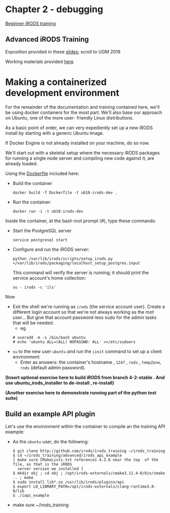 # Chapter 2 - debugging


[Beginner iRODS training](https://github.com/irods/irods_training/blob/ugm2019/beginner/irods_beginner_training_2019.pdf)

## Advanced iRODS Training

Exposition provided in these [slides](https://slides.com/irods); scroll to UGM 2019

Working materials provided [here](https://github.com/irods/irods_training/tree/ugm2019/advanced)

# Making a containerized development environment

For the remainder of the documentation and training contained here, we'll be using docker 
containers for the most part. We'll also base our approach on Ubuntu, one of the more user-
friendly Linux distributions.

As a basic point of order, we can very expediently set up a new iRODS install by starting with
a generic Ubuntu image.

If Docker Engine is not already installed on your machine, do so now.

We'll start out with a skeletal setup where the necessary iRODS packages for running a single node
server and compiling new code against it, are already loaded.

Using the [Dockerfile](./Dockerfile) included here:

  - Build the container
    ```
    docker build -f Dockerfile -t ub18-irods-dev .
    ```
  - Run the container:
    ```
    docker run -i -t ub18-irods-dev 
    ```

Inside the container, at the bash root prompt (#), type these commands:
  - Start the PostgreSQL server
    ```
    service postgresql start
    ```
  - Configure and run the iRODS server:
    ```
    python /var/lib/irods/scripts/setup_irods.py </var/lib/irods/packaging/localhost_setup_postgres.input
    ```
    This command will verify the server is running; it should print the service account's home collection:
    ```
    su - irods -c 'ils'
    ```
Now
  - Exit the shell we're running as `irods` (the service account user).
    Create a different login account so that we're not always working as the root user...
    But give that account password-less sudo  for the admin tasks that will be needed.
    * eg 
    ```
    # useradd -m -s /bin/bash ubuntu
    # echo 'ubuntu ALL=(ALL) NOPASSWD: ALL' >>/etc/sudoers
    ```
  - `su` to the new user `ubuntu` and run the `iinit` command to set up a client environment:
    * Enter as answers: the container's hostname , `1247` , `rods` , `tempZone`, `rods` (default admin password).


**(Insert optional exercise here to build iRODS from branch 4-2-stable .
   And use ubuntu_irods_installer to de-install , re-install)**

   
**(Another exercise here to demonstrate running part of the python test suite)**


## Build an example API plugin

Let's use the environment within the container to compile an the training API example:

   - As the `ubuntu` user, do the following:
     ```
     $ git clone http://github.com/irods/irods_training ~/irods_training
     $ cd ~/irods_training/advanced/irods_api_example
     [ make sure CMakeLists.txt references 4.2.6 near the top  of the file, as that is the iRODS
       server version we installed ]
     $ mkdir obj ; cd obj ; /opt/irods-externals/cmake3.11.4-0/bin/cmake .. ; make
     $ sudo install lib*.so /usr/lib/irods/plugins/api
     $ export LD_LIBRARY_PATH=/opt/irods-externals/clang-runtime3.8-0/lib
     $ ./iapi_example

     ```
   - make sure ~/irods_training

